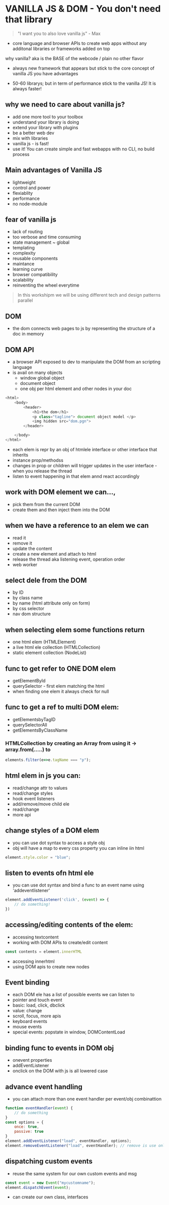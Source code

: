 # VANILLA JS & DOM - You don't need that library

> "I want you to also love vanilla js" - Max

- core language and browser APIs to create web apps without any additonal libraries or frameworks added on top

why vanilla? aka is the BASE of the webcode / plain no other flavor

- always new framework that appears but stick to the core concept of vanilla JS you have advantages 

- 50-60 librarys; but in term of performance stick to the vanilla JS! It is always faster!

## why we need to care about vanilla js?
- add one more tool to your toolbox
- understand your library is doing
- extend your library with plugins
- be a better web dev
- mix with libraries
- vanilla js - is fast!
- use it! You can create simple and fast webapps with no CLI, no build process

## Main advantages of Vanilla JS
- lightweight
- control and power
- flexiablity
- performance
- no node-module

## fear of vanilla js
- lack of routing
- too verbose and time consuming
- state management ~ global 
- templating 
- complexity
- reusable components
- maintance
- learning curve
- browser compatibility
- scalability 
- reinventing the wheel everytime

> In this workshipm we will be using different tech and design patterns parallel

## DOM
- the dom connects web pages to js by representing the structure of a doc in memory

## DOM API
- a browser API exposed to dev to manipulate the DOM from an scripting language
- is avail on many objects
    * window global object
    * document object
    * one obj per html element and other nodes in your doc

```js
<html>
    <body>
        <header>
            <h1>the dom</h1>
            <p class="tagline"> document object model </p>
            <img hidden src="dom.pgn">
        </header>

    </body>
</html>
```
- each elem is repr by an obj of htmlele interface or other interface that inherits
- instance prop/methodss
- changes in prop or children will trigger updates in the user interface - when you release the thread
- listen to event happening in that elem annd react accordingly

## work with DOM element we can...,
- pick them from the current DOM
- create them and then inject them into the DOM

## when we have a reference to an elem we can
- read it
- remove it
- update the content
- create a new element and attach to html
- release the thread aka listening event, operation order
- web worker 

## select dele from the DOM
- by ID
- by class name
- by name (html attribute only on form)
- by css selector
- nav dom structure 

## when selecting elem some functions return
- one html elem (HTMLElement)
- a live html ele collection (HTMLCollection)
- static element collection (NodeList)

## func to get refer to ONE DOM elem
- getElementById
- querySelector - first elem matching the html
- when finding one elem it always check for null 

## func to get a ref to multi DOM elem:
- getElementsbyTagID
- querySelectorAll
- getElementsByClassName

### HTMLCollection by creating an Array from using it -> array.from(.....) to
```js
elements.filter(e=>e.tagName === "p");
```

## html elem in js you can:
- read/change attr to values
- read/change styles
- hook event listeners
- add/remove/move child ele
- read/change
- more api

## change styles of a DOM elem
- you can use dot syntax to access a style obj
- obj will have a map to every css property you can inline iin html
```js
element.style.color = "blue";
```

## listen to events ofn html ele
- you can use dot syntax and bind a func to an event name using 'addeventlistener'
```js
element.addEventListener('click', (event) => {
    // do something!
})
```

## accessing/editing contents of the elem:
- accessing textcontent
- working with DOM APIs to create/edit content
```js
const contents = element.innerHTML
```
- accessing innerhtml
- using DOM apis to create new nodes

## Event binding
- each DOM ele has a list of possible events we can listen to
- pointer and touch event
- basic: load, click, dbclick
- value: change
- scroll, focus, more apis
- keyboard events
- mouse events
- special events: popstate in window, DOMContentLoad 

## binding func to events in DOM obj
- onevent properties
- addEventListener
- onclick on the DOM with js is all lowered case

## advance event handling
- you can attach more than one event handler per event/obj combinattion
```js
function eventHandler(event) {
    // do something
}
const options = {
    once: true,
    passive: true
}
element.addEventListener("load", eventHandler, options);
element.removeEventListener("load", eventHandler); // remove is use only when inject or removing element that we donot use anymore 
```

## dispatching custom events
- reuse the same system for our own custom events and msg
```js
const event = new Event("mycustomname");
element.dispatchEvent(event); 
```
- can create our own class, interfaces 




